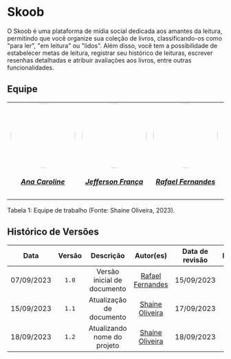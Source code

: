 # Skoob

O Skoob é uma plataforma de mídia social dedicada aos amantes da leitura, permitindo que você organize sua coleção de livros, classificando-os como "para ler", "em leitura" ou "lidos". Além disso, você tem a possibilidade de estabelecer metas de leitura, registrar seu histórico de leituras, escrever resenhas detalhadas e atribuir avaliações aos livros, entre outras funcionalidades.

## Equipe


<center>
<table style="margin-left: auto; margin-right: auto;">
<tr>
    <td align="center">
      <a href="https://github.com/anaaroch">
        <img style="border-radius: 50%;" src="https://github.com/anaaroch.png" width="150px;"/>
        <h5 class="text-center">Ana Caroline</h5>
      </a>
    </td>
    <td align="center">
      <a href="https://github.com/Frans6">
        <img style="border-radius: 50%;" src="https://github.com/Frans6.png" width="150px;"/>
        <h5 class="text-center">Jefferson França</h5>
      </a>
    </td>
    <td align="center">
      <a href="https://github.com/Rafael-gc">
        <img style="border-radius: 50%;" src="https://github.com/Rafael-gc.png" width="150px;"/>
        <h5 class="text-center">Rafael Fernandes</h5>
      </a>
    </td>
    <td align="center">
      <a href="https://github.com/ShaineOliveira">
        <img style="border-radius: 50%;" src="https://github.com/ShaineOliveira.png" width="150px;"/>
        <h5 class="text-center">Shaíne Oliveira</h5>
      </a>
    </td>
    <td align="center">
      <a href="https://github.com/yagompassos">
        <img style="border-radius: 50%;" src="https://github.com/yagompassos.png" width="150px;"/>
        <h5 class="text-center">Yago Passos</h5>
      </a>
    </td>
    
</table>

</center>


<div style="text-align: left">
  <p> Tabela 1: Equipe de trabalho (Fonte: Shaíne Oliveira, 2023).</p>
</div>

## Histórico de Versões
| Data | Versão | Descrição | Autor(es) | Data de revisão | Revisor(es) |
| :-: | :-: | :-: | :-: | :-: | :-: |
| 07/09/2023 | `1.0`  | Versão inicial de documento | [Rafael Fernandes](https://github.com/Rafael-gc) | 15/09/2023 | [Shaíne Oliveira](https://github.com/ShaineOliveira) |
| 15/09/2023 | `1.1`  | Atualização de documento | [Shaíne Oliveira](https://github.com/ShaineOliveira) | 17/09/2023 | [Ana Caroline](https://github.com/anaaroch) |
| 18/09/2023 | `1.2`  | Atualizando nome do projeto | [Shaíne Oliveira](https://github.com/ShaineOliveira) | 18/09/2023 | [Ana Caroline](https://github.com/anaaroch) |
